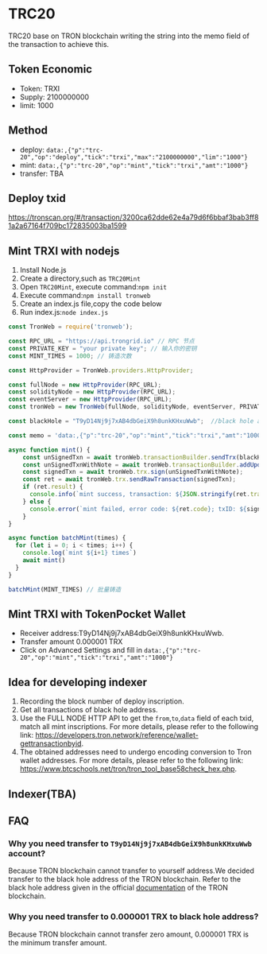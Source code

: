 # TRC20
TRC20 base on TRON blockchain writing the string into the memo field of the transaction to achieve this.

## Token Economic
 - Token: TRXI
 - Supply: 2100000000
 - limit: 1000

## Method
 - deploy: `data:,{"p":"trc-20","op":"deploy","tick":"trxi","max":"2100000000","lim":"1000"}`
 - mint: `data:,{"p":"trc-20","op":"mint","tick":"trxi","amt":"1000"}`
 - transfer: TBA

## Deploy txid
https://tronscan.org/#/transaction/3200ca62dde62e4a79d6f6bbaf3bab3ff81a2a67164f709bc172835003ba1599

## Mint TRXI with nodejs
1. Install Node.js
2. Create a directory,such as `TRC20Mint`
3. Open `TRC20Mint`, execute command:`npm init`
4. Execute command:`npm install tronweb `
5. Create an index.js file,copy the code below
6. Run index.js:`node index.js`

```javascript
const TronWeb = require('tronweb');

const RPC_URL = "https://api.trongrid.io" // RPC 节点
const PRIVATE_KEY = "your private key"; // 输入你的密钥
const MINT_TIMES = 1000; // 铸造次数

const HttpProvider = TronWeb.providers.HttpProvider;

const fullNode = new HttpProvider(RPC_URL);
const solidityNode = new HttpProvider(RPC_URL);
const eventServer = new HttpProvider(RPC_URL);
const tronWeb = new TronWeb(fullNode, solidityNode, eventServer, PRIVATE_KEY);

const blackHole = "T9yD14Nj9j7xAB4dbGeiX9h8unkKHxuWwb";  //black hole address

const memo = 'data:,{"p":"trc-20","op":"mint","tick":"trxi","amt":"1000"}';

async function mint() {
    const unSignedTxn = await tronWeb.transactionBuilder.sendTrx(blackHole, 1); //0.000001 TRX is the minimum transfer amount.
    const unSignedTxnWithNote = await tronWeb.transactionBuilder.addUpdateData(unSignedTxn, memo, 'utf8');
    const signedTxn = await tronWeb.trx.sign(unSignedTxnWithNote);
    const ret = await tronWeb.trx.sendRawTransaction(signedTxn);
    if (ret.result) {
      console.info(`mint success, transaction: ${JSON.stringify(ret.transaction)}\n`)
    } else {
      console.error(`mint failed, error code: ${ret.code}; txID: ${signedTxn.txID}\n`)
    }
}

async function batchMint(times) {
  for (let i = 0; i < times; i++) {
    console.log(`mint ${i+1} times`)
    await mint()
  }
}

batchMint(MINT_TIMES) // 批量铸造
```

## Mint TRXI with TokenPocket Wallet
 - Receiver address:T9yD14Nj9j7xAB4dbGeiX9h8unkKHxuWwb.
 - Transfer amount 0.000001 TRX
 - Click on Advanced Settings and fill in `data:,{"p":"trc-20","op":"mint","tick":"trxi","amt":"1000"}`



## Idea for developing indexer
1. Recording the block number of deploy inscription.
2. Get all transactions of black hole address.
3. Use the FULL NODE HTTP API to get the `from`,`to`,`data` field of each txid, match all mint inscriptions. For more details, please refer to the following link: https://developers.tron.network/reference/wallet-gettransactionbyid.
4. The obtained addresses need to undergo encoding conversion to Tron wallet addresses. For more details, please refer to the following link: https://www.btcschools.net/tron/tron_tool_base58check_hex.php.

## Indexer(TBA)


## FAQ
### Why you need transfer to `T9yD14Nj9j7xAB4dbGeiX9h8unkKHxuWwb` account?
Because TRON blockchain cannot transfer to yourself address.We decided transfer to the black hole address of the TRON blockchain. Refer to the black hole address given in the official [documentation](https://developers.tron.network/docs/faq#3-what-is-the-destruction-address-of-tron) of the TRON blockchain.

### Why you need transfer to 0.000001 TRX to black hole address?
Because TRON blockchain cannot transfer zero amount, 0.000001 TRX is the minimum transfer amount.





